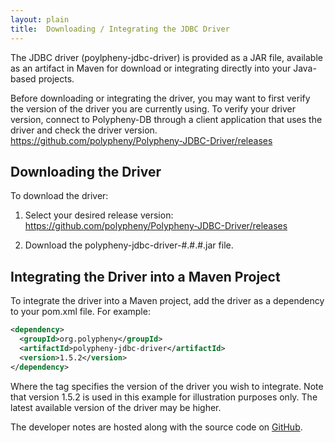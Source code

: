 ```yaml
---
layout: plain
title:  Downloading / Integrating the JDBC Driver
---
```


The JDBC driver (poylpheny-jdbc-driver) is provided as a JAR file, available as an artifact in Maven for download or integrating directly into your Java-based projects.

Before downloading or integrating the driver, you may want to first verify the version of the driver you are currently using. To verify your driver version, connect to Polypheny-DB through a client application that uses the driver and check the driver version.  https://github.com/polypheny/Polypheny-JDBC-Driver/releases

## Downloading the Driver

To download the driver:
1. Select your desired release version:
  https://github.com/polypheny/Polypheny-JDBC-Driver/releases

2. Download the polypheny-jdbc-driver-#.#.#.jar file.

## Integrating the Driver into a Maven Project

To integrate the driver into a Maven project, add the driver as a dependency to your pom.xml file. For example:
```xml
<dependency>
  <groupId>org.polypheny</groupId>
  <artifactId>polypheny-jdbc-driver</artifactId>
  <version>1.5.2</version>
</dependency>
```

Where the <version> tag specifies the version of the driver you wish to integrate. Note that version 1.5.2 is used in this example for illustration purposes only. The latest available version of the driver may be higher.

The developer notes are hosted along with the source code on [GitHub](https://github.com/polypheny/Polypheny-JDBC-Driver).